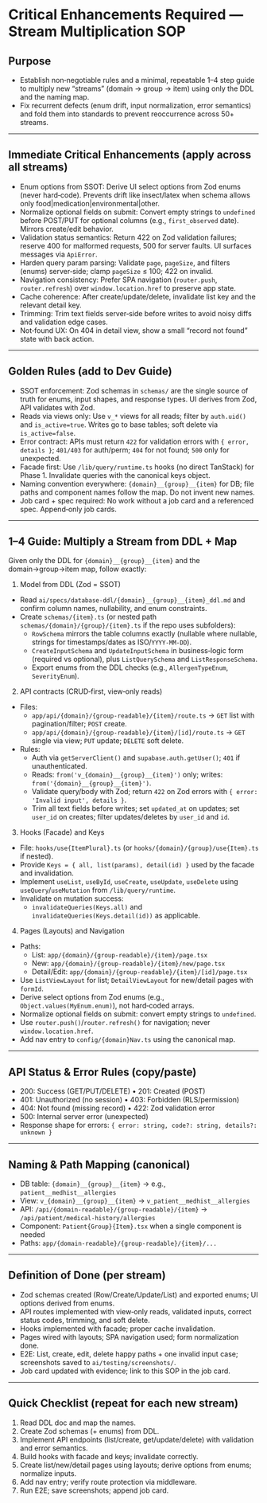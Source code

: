 # Critical Enhancements Required — Stream Multiplication SOP

## Purpose
- Establish non‑negotiable rules and a minimal, repeatable 1–4 step guide to multiply new “streams” (domain → group → item) using only the DDL and the naming map.
- Fix recurrent defects (enum drift, input normalization, error semantics) and fold them into standards to prevent reoccurrence across 50+ streams.

---

## Immediate Critical Enhancements (apply across all streams)
- Enum options from SSOT: Derive UI select options from Zod enums (never hard‑code). Prevents drift like insect/latex when schema allows only food|medication|environmental|other.
- Normalize optional fields on submit: Convert empty strings to `undefined` before POST/PUT for optional columns (e.g., `first_observed` date). Mirrors create/edit behavior.
- Validation status semantics: Return 422 on Zod validation failures; reserve 400 for malformed requests, 500 for server faults. UI surfaces messages via `ApiError`.
- Harden query param parsing: Validate `page`, `pageSize`, and filters (enums) server‑side; clamp `pageSize` ≤ 100; 422 on invalid.
- Navigation consistency: Prefer SPA navigation (`router.push`, `router.refresh`) over `window.location.href` to preserve app state.
- Cache coherence: After create/update/delete, invalidate list key and the relevant detail key.
- Trimming: Trim text fields server‑side before writes to avoid noisy diffs and validation edge cases.
- Not‑found UX: On 404 in detail view, show a small “record not found” state with back action.

---

## Golden Rules (add to Dev Guide)
- SSOT enforcement: Zod schemas in `schemas/` are the single source of truth for enums, input shapes, and response types. UI derives from Zod, API validates with Zod.
- Reads via views only: Use `v_*` views for all reads; filter by `auth.uid()` and `is_active=true`. Writes go to base tables; soft delete via `is_active=false`.
- Error contract: APIs must return `422` for validation errors with `{ error, details }`; `401/403` for auth/perm; `404` for not found; `500` only for unexpected.
- Facade first: Use `/lib/query/runtime.ts` hooks (no direct TanStack) for Phase 1. Invalidate queries with the canonical keys object.
- Naming convention everywhere: `{domain}__{group}__{item}` for DB; file paths and component names follow the map. Do not invent new names.
- Job card + spec required: No work without a job card and a referenced spec. Append‑only job cards.

---

## 1–4 Guide: Multiply a Stream from DDL + Map

Given only the DDL for `{domain}__{group}__{item}` and the domain→group→item map, follow exactly:

1) Model from DDL (Zod = SSOT)
- Read `ai/specs/database-ddl/{domain}__{group}__{item}_ddl.md` and confirm column names, nullability, and enum constraints.
- Create `schemas/{item}.ts` (or nested path `schemas/{domain}/{group}/{item}.ts` if the repo uses subfolders):
  - `RowSchema` mirrors the table columns exactly (nullable where nullable, strings for timestamps/dates as ISO/`YYYY-MM-DD`).
  - `CreateInputSchema` and `UpdateInputSchema` in business‑logic form (required vs optional), plus `ListQuerySchema` and `ListResponseSchema`.
  - Export enums from the DDL checks (e.g., `AllergenTypeEnum`, `SeverityEnum`).

2) API contracts (CRUD‑first, view‑only reads)
- Files:
  - `app/api/{domain}/{group-readable}/{item}/route.ts` → `GET` list with pagination/filter; `POST` create.
  - `app/api/{domain}/{group-readable}/{item}/[id]/route.ts` → `GET` single via view; `PUT` update; `DELETE` soft delete.
- Rules:
  - Auth via `getServerClient()` and `supabase.auth.getUser()`; `401` if unauthenticated.
  - Reads: `from('v_{domain}__{group}__{item}')` only; writes: `from('{domain}__{group}__{item}')`.
  - Validate query/body with Zod; return `422` on Zod errors with `{ error: 'Invalid input', details }`.
  - Trim all text fields before writes; set `updated_at` on updates; set `user_id` on creates; filter updates/deletes by `user_id` and `id`.

3) Hooks (Facade) and Keys
- File: `hooks/use{ItemPlural}.ts` (or `hooks/{domain}/{group}/use{Item}.ts` if nested).
- Provide `Keys = { all, list(params), detail(id) }` used by the facade and invalidation.
- Implement `useList`, `useById`, `useCreate`, `useUpdate`, `useDelete` using `useQuery`/`useMutation` from `/lib/query/runtime`.
- Invalidate on mutation success:
  - `invalidateQueries(Keys.all)` and `invalidateQueries(Keys.detail(id))` as applicable.

4) Pages (Layouts) and Navigation
- Paths:
  - List: `app/{domain}/{group-readable}/{item}/page.tsx`
  - New: `app/{domain}/{group-readable}/{item}/new/page.tsx`
  - Detail/Edit: `app/{domain}/{group-readable}/{item}/[id]/page.tsx`
- Use `ListViewLayout` for list; `DetailViewLayout` for new/detail pages with `formId`.
- Derive select options from Zod enums (e.g., `Object.values(MyEnum.enum)`), not hard‑coded arrays.
- Normalize optional fields on submit: convert empty strings to `undefined`.
- Use `router.push()`/`router.refresh()` for navigation; never `window.location.href`.
- Add nav entry to `config/{domain}Nav.ts` using the canonical map.

---

## API Status & Error Rules (copy/paste)
- 200: Success (GET/PUT/DELETE) • 201: Created (POST)
- 401: Unauthorized (no session) • 403: Forbidden (RLS/permission)
- 404: Not found (missing record) • 422: Zod validation error
- 500: Internal server error (unexpected)
- Response shape for errors: `{ error: string, code?: string, details?: unknown }`

---

## Naming & Path Mapping (canonical)
- DB table: `{domain}__{group}__{item}` → e.g., `patient__medhist__allergies`
- View: `v_{domain}__{group}__{item}` → `v_patient__medhist__allergies`
- API: `/api/{domain-readable}/{group-readable}/{item}` → `/api/patient/medical-history/allergies`
- Component: `Patient{Group}{Item}.tsx` when a single component is needed
- Paths: `app/{domain-readable}/{group-readable}/{item}/...`

---

## Definition of Done (per stream)
- Zod schemas created (Row/Create/Update/List) and exported enums; UI options derived from enums.
- API routes implemented with view‑only reads, validated inputs, correct status codes, trimming, and soft delete.
- Hooks implemented with facade; proper cache invalidation.
- Pages wired with layouts; SPA navigation used; form normalization done.
- E2E: List, create, edit, delete happy paths + one invalid input case; screenshots saved to `ai/testing/screenshots/`.
- Job card updated with evidence; link to this SOP in the job card.

---

## Quick Checklist (repeat for each new stream)
1. Read DDL doc and map the names.
2. Create Zod schemas (+ enums) from DDL.
3. Implement API endpoints (list/create, get/update/delete) with validation and error semantics.
4. Build hooks with facade and keys; invalidate correctly.
5. Create list/new/detail pages using layouts; derive options from enums; normalize inputs.
6. Add nav entry; verify route protection via middleware.
7. Run E2E; save screenshots; append job card.


